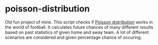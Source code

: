 # poisson-distribution

Old fun project of mine. This script checks if [Poisson distribution](https://en.wikipedia.org/wiki/Poisson_distribution) works in the world of football. It calculates future chances of many different results based on past statistics of given home and away team. A lot of different scenarios are considered and given percentage chance of occuring.